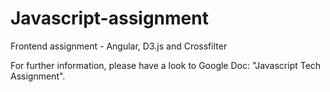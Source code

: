 Javascript-assignment
=====================

Frontend assignment - Angular, D3.js and Crossfilter

For further information, please have a look to Google Doc: "Javascript Tech Assignment".
